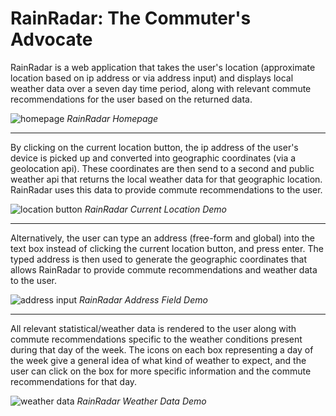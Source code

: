 # RainRadar: The Commuter's Advocate
RainRadar is a web application that takes the user's location (approximate location based on ip address or via address input) and displays local weather data over a seven day time period, along with relevant commute recommendations for the user based on the returned data.

![homepage](public/images/homepage.gif)
_RainRadar Homepage_

---

By clicking on the current location button, the ip address of the user's device is picked up and converted into geographic coordinates (via a geolocation api). These coordinates are then send to a second and public weather api that returns the local weather data for that geographic location. RainRadar uses this data to provide commute recommendations to the user.

![location button](public/images/location.gif)
_RainRadar Current Location Demo_

---

Alternatively, the user can type an address (free-form and global) into the text box instead of clicking the current location button, and press enter. The typed address is then used to generate the geographic coordinates that allows RainRadar to provide commute recommendations and weather data to the user.

![address input](public/images/addressinput.gif)
_RainRadar Address Field Demo_

---

All relevant statistical/weather data is rendered to the user along with commute recommendations specific to the weather conditions present during that day of the week. The icons on each box representing a day of the week give a general idea of what kind of weather to expect, and the user can click on the box for more specific information and the commute recommendations for that day.

![weather data](public/images/addressinput.gif)
_RainRadar Weather Data Demo_

